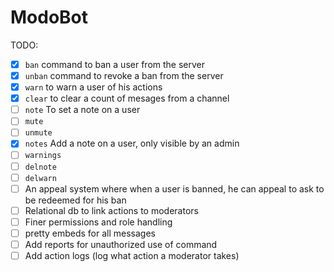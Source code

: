 # ModoBot

TODO:

- [x] `ban` command to ban a user from the server
- [x] `unban` command to revoke a ban from the server
- [x] `warn` to warn a user of his actions
- [x] `clear` to clear a count of mesages from a channel
- [ ] `note` To set a note on a user
- [ ] `mute`
- [ ] `unmute`
- [x] `notes` Add a note on a user, only visible by an admin
- [ ] `warnings`
- [ ] `delnote`
- [ ] `delwarn`
- [ ] An appeal system where when a user is banned, he can appeal to ask to be redeemed for his ban
- [ ] Relational db to link actions to moderators
- [ ] Finer permissions and role handling
- [ ] pretty embeds for all messages
- [ ] Add reports for unauthorized use of command
- [ ] Add action logs (log what action a moderator takes)
